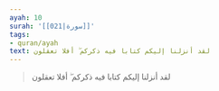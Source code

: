 ```yaml
---
ayah: 10
surah: '[[021|سورة]]'
tags:
- quran/ayah
text: لقد أنزلنا إليكم كتابا فيه ذكركم ۖ أفلا تعقلون
---
```

> لقد أنزلنا إليكم كتابا فيه ذكركم ۖ أفلا تعقلون
